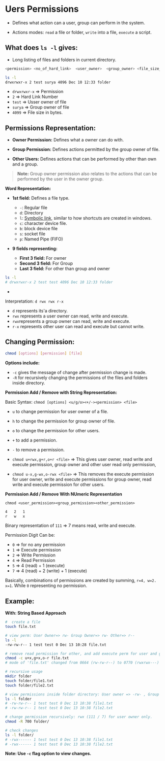 # Uers Permissions

- Defines what action can a user, group can perform in the system.

- Actions modes: ``read`` a file or folder, ``write`` into a file, ``execute`` a script.


## What does `ls -l` gives:

- Long listing of files and folders in current directory.

```bash
<permission> <no_of_hard_link>  <user_owner>  <group_owner> <file_size_in_bytes> <last_modified_date> <last_modified_time> <file_name>
```

```bash
ls -l
drwxrwxr-x 2 test surya 4096 Dec 10 12:33 folder
```

- ``drwxrwxr-x`` => Permission
- ``2`` => Hard Link Number
- ``test`` => Usser owner of file
- ``surya`` => Group owner of file
- ``4099`` => File size in bytes.



## Permissions Representation:

- **Owner Permission:** Defines what a owner can do with.

- **Group Permission:** Defines actions permitted by the group owner of file.

- **Other Users:** Defines actions that can be performed by other than own and a group.

> **Note:** Group owner permission also relates to the actions that can be performed by the user  in the owner group.

**Word Representation:**

- **1st field:** Defines a file type.
     - `-`: Regular file
     - `d`: Directory
     - `l`: [Symbolic link](https://www.freecodecamp.org/news/symlink-tutorial-in-linux-how-to-create-and-remove-a-symbolic-link/), similar to how shortcuts are created in windows.
     - `c`: character device file.
     - `b`: block device file
     - `s`: socket file
     - `p`: Named Pipe (FIFO)
    
- **9 fields representing:**
    - **First 3 field:** For owner
    - **Second 3 field:** For Group
    - **Last 3 field:** For other than group and owner




```bash
ls -l
# drwxrwxr-x 2 test test 4096 Dec 10 12:33 folder
```

- 


Interpretation: ``d rwx rwx r-x``
- `d` represents its'a directory.
- `rwx` represents a user owner can read, write and execute.
- `rwx`represents a group owner can read, write and execute.
- `r-x` represents other user can read and execute but cannot write.

## Changing Permission:

```bash
chmod [options] [permission] [file]
```


**Options include:**
- `-c` gives the message of change after permission change is made.
- `-R` for recursively changing the permissions of the files and folders inside directory.

**Permission Add / Remove with String Representation:**

Basic Syntax: ``chmod [options] <u/g/o><+/-><permission> <file>``

- `u` to change permission for user owner of a file.
- `h` to change the permission for group owner of file.
- `o` to change the permission for other users.
- `+` to add a permission.
- `-` to remove a permission.

- ``chmod u+rwx,g+r,o+r <file>`` => This gives user owner, read write and execute permission, group owner and other user read only permission,

- ``chmod u-x,g-wx,o-rwx <file>`` => This removes the execute permission for user owner, write and execute permissions for group owner, read write and execute permission for other users.

**Permission Add / Remove With NUmeric Representation**

``chmod <user_permission><group_permission><other_permission>``

```sh
4   2   1
r   w   x
```

Binary representation of ``111`` => 7 means read, write and execute.

Permission Digit Can be:
- ``0`` => for no any permission
- ``1`` => Execute permission
- ``2`` => Write Permission
- ``4`` => Read Permission
- `5` => 4 (read) + 1 (execute)
- `7` => 4 (read) + 2 (write) + 1 (execute)

Basically, combinations of permissions are created by summing, `r=4, w=2. x=1`. While `0` representing no permission.

## Example:

**With: String Based Approach**

```bash
#  create a file
touch file.txt

# view perm: User Owner=> rw- Group Owner=> rw- Other=> r--
ls -l
-rw-rw-r-- 1 test test 0 Dec 13 10:28 file.txt

# remove read permission for other, and add execute perm for user and group owner
chmod -c u+x,g+x,o-r file.txt
# mode of 'file.txt' changed from 0664 (rw-rw-r--) to 0770 (rwxrwx---)

# recursive usage
mkdir folder
touch folder/file1.txt
touch folder/file2.txt

# view permissions inside folder directory: User owner => -rw- , Group Owner=>  rw- , Other=> r--
ls -l folder
# -rw-rw-r-- 1 test test 0 Dec 13 10:38 file1.txt
# -rw-rw-r-- 1 test test 0 Dec 13 10:38 file2.txt

# change permission recursively: rwx (111 / 7) for user owner only.
chmod -R 700 folder/

# check changes
ls -l folder/
# -rwx------ 1 test test 0 Dec 13 10:38 file1.txt
# -rwx------ 1 test test 0 Dec 13 10:38 file2.txt
```

**Note: Use ``-c`` flag option to view changes.**